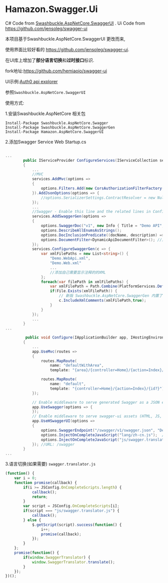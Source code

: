# Hamazon.Swagger.Ui

C# Code from  [Swashbuckle.AspNetCore.SwaggerUI](https://github.com/domaindrivendev/Swashbuckle.AspNetCore/tree/master/src/Swashbuckle.AspNetCore.SwaggerUI) .
Ui Code from https://github.com/jensoleg/swagger-ui

本项目基于Swashbuckle.AspNetCore.SwaggerUI 更改而来,

使用界面比较好看的 https://github.com/jensoleg/swagger-ui.

在UI库上增加了**部分语言切换**和**过时接口**标识.

fork地址:https://github.com/hemiaoio/swagger-ui

UI示例:[Auth0 api explorer](https://auth0.com/docs/api/management/v2)

参照`Swashbuckle.AspNetCore.SwaggerUI`

使用方式:

1.安装Swashbuckle.AspNetCore 相关包

```shell
Install-Package Swashbuckle.AspNetCore.Swagger
Install-Package Swashbuckle.AspNetCore.SwaggerGen
Install-Package Hamazon.AspNetCore.SwaggerUI
```

2.添加Swagger Service
Web Startup.cs

```csharp

...
        public IServiceProvider ConfigureServices(IServiceCollection services)
        {
            ...
            //MVC
            services.AddMvc(options =>
            {
                options.Filters.Add(new CorsAuthorizationFilterFactory(DefaultCorsPolicyName));
            }).AddJsonOptions(options => {
                //options.SerializerSettings.ContractResolver = new NullToEmptyResolver();
            });
            ...
            //Swagger - Enable this line and the related lines in Configure method to enable swagger UI
            services.AddSwaggerGen(options =>
            {
                options.SwaggerDoc("v1", new Info { Title = "Demo API", Version = "v1" });
                options.DescribeAllEnumsAsStrings();
                options.DocInclusionPredicate((docName, description) => true);
                options.DocumentFilter<DynamicApiDocumentFilter>(); //定义controller名称
            });
            services.ConfigureSwaggerGen(c => {
                var xmlFilePaths = new List<string>() {
                    "Demo.WebApi.xml",
                    "Demo.Web.xml"
                    ...
                    //添加自己需要显示注释的的XML
                };
                foreach(var filePath in xmlFilePaths) {
                    var xmlFilePath = Path.Combine(PlatformServices.Default.Application.ApplicationBasePath, filePath);
                    if(File.Exists(xmlFilePath)) {
                        // 新版 Swashbuckle.AspNetCore.SwaggerGen 内置了 Controller 描述加载功能，默认为 false,这里手动指定为true即可
                        c.IncludeXmlComments(xmlFilePath,true);
                    }
                }
            });
            ...
        }
...

         public void Configure(IApplicationBuilder app, IHostingEnvironment env, ILoggerFactory loggerFactory)
        {
            ...
            app.UseMvc(routes =>
            {
                routes.MapRoute(
                    name: "defaultWithArea",
                    template: "{area}/{controller=Home}/{action=Index}/{id?}");

                routes.MapRoute(
                    name: "default",
                    template: "{controller=Home}/{action=Index}/{id?}");
            });

            // Enable middleware to serve generated Swagger as a JSON endpoint
            app.UseSwagger(options => {
            });
            // Enable middleware to serve swagger-ui assets (HTML, JS, CSS etc.)
            app.UseHSwaggerUI(options =>
            {
                options.SwaggerEndpoint("/swagger/v1/swagger.json", "Demo API V1");
                options.InjectOnCompleteJavaScript("lang/zh-cn.js");  //语言文件
                options.InjectOnCompleteJavaScript("js/swagger.translator.js"); //语言切换
            }); //URL: /swagger
        }
...
```

3.语言切换(如果需要) `swagger.translator.js`

```javascript
(function() {
    var i = 0;
    function promise(callback) {
        if(i >= JSConfig.OnCompleteScripts.length) {
            callback();
            return;
        }
        var script = JSConfig.OnCompleteScripts[i];
        if(script === "js/swagger.translator.js") {
            callback();
        } else {
            $.getScript(script).success(function() {
                i++;
                promise(callback);
            });
        }
    };
    promise(function() {
        if(window.SwaggerTranslator) {
            window.SwaggerTranslator.translate();
        }
    });
})();
```
